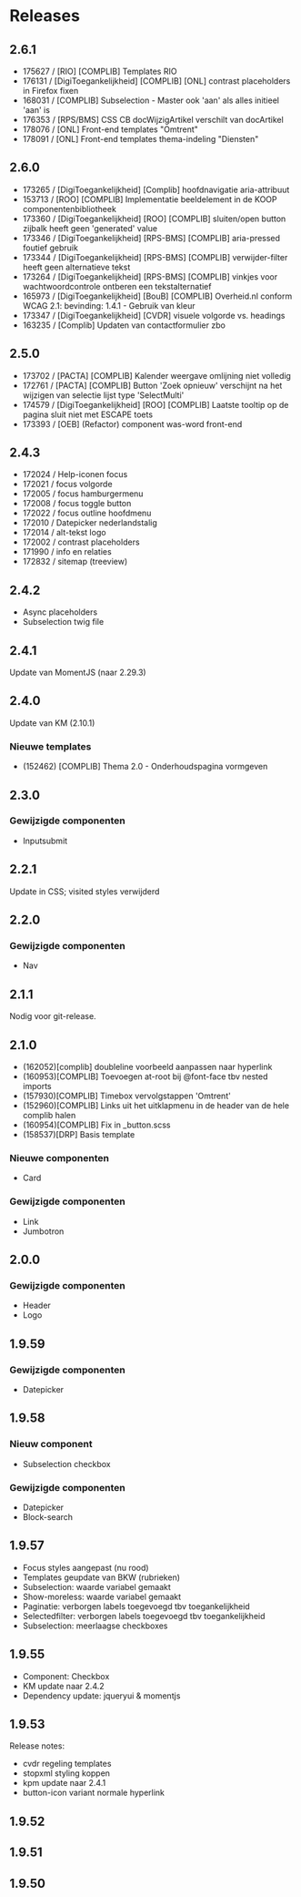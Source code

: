 # Releases
## 2.6.1
- 175627 / [RIO] [COMPLIB] Templates RIO
- 176131 / [DigiToegankelijkheid] [COMPLIB] [ONL] contrast placeholders in Firefox fixen
- 168031 / [COMPLIB] Subselection - Master ook 'aan' als alles initieel 'aan' is
- 176353 / [RPS/BMS] CSS CB docWijzigArtikel verschilt van docArtikel
- 178076 / [ONL] Front-end templates "Omtrent"
- 178091 / [ONL] Front-end templates thema-indeling "Diensten"
## 2.6.0
- 173265 / [DigiToegankelijkheid] [Complib] hoofdnavigatie aria-attribuut
- 153713 / [ROO] [COMPLIB] Implementatie beeldelement in de KOOP componentenbibliotheek
- 173360 / [DigiToegankelijkheid] [ROO] [COMPLIB] sluiten/open button zijbalk heeft geen 'generated' value
- 173346 / [DigiToegankelijkheid] [RPS-BMS] [COMPLIB] aria-pressed foutief gebruik
- 173344 / [DigiToegankelijkheid] [RPS-BMS] [COMPLIB] verwijder-filter heeft geen alternatieve tekst
- 173264 / [DigiToegankelijkheid] [RPS-BMS] [COMPLIB] vinkjes voor wachtwoordcontrole ontberen een tekstalternatief
- 165973 / [DigiToegankelijkheid] [BouB] [COMPLIB] Overheid.nl conform WCAG 2.1: bevinding: 1.4.1 - Gebruik van kleur
- 173347 / [DigiToegankelijkheid] [CVDR] visuele volgorde vs. headings
- 163235 / [Complib] Updaten van contactformulier zbo
## 2.5.0
- 173702 / [PACTA] [COMPLIB] Kalender weergave omlijning niet volledig
- 172761 / [PACTA] [COMPLIB] Button 'Zoek opnieuw' verschijnt na het wijzigen van selectie lijst type 
'SelectMulti'
- 174579 / [DigiToegankelijkheid] [ROO] [COMPLIB] Laatste tooltip op de pagina sluit niet met ESCAPE toets
- 173393 / [OEB] (Refactor) component was-word front-end
## 2.4.3
- 172024 / Help-iconen focus
- 172021 / focus volgorde
- 172005 / focus hamburgermenu
- 172008 / focus toggle button
- 172022 / focus outline hoofdmenu
- 172010 / Datepicker nederlandstalig
- 172014 / alt-tekst logo
- 172002 / contrast placeholders
- 171990 / info en relaties
- 172832 / sitemap (treeview)
## 2.4.2
- Async placeholders
- Subselection twig file
## 2.4.1
Update van MomentJS (naar 2.29.3)
## 2.4.0
Update van KM (2.10.1)
### Nieuwe templates
- (152462) [COMPLIB] Thema 2.0 - Onderhoudspagina vormgeven
## 2.3.0
### Gewijzigde componenten
- Inputsubmit
## 2.2.1
Update in CSS; visited styles verwijderd
## 2.2.0
### Gewijzigde componenten
- Nav
## 2.1.1
Nodig voor git-release.
## 2.1.0
- (162052)[complib] doubleline voorbeeld aanpassen naar hyperlink
- (160953)[COMPLIB] Toevoegen at-root bij @font-face tbv nested imports 
- (157930)[COMPLIB] Timebox vervolgstappen 'Omtrent' 
- (152960)[COMPLIB] Links uit het uitklapmenu in de header van de hele complib halen
- (160954)[COMPLIB] Fix in _button.scss
- (158537)[DRP] Basis template
### Nieuwe componenten
- Card
### Gewijzigde componenten
- Link
- Jumbotron
## 2.0.0
### Gewijzigde componenten
- Header
- Logo
## 1.9.59
### Gewijzigde componenten
- Datepicker
## 1.9.58
### Nieuw component
- Subselection checkbox
### Gewijzigde componenten
- Datepicker
- Block-search
## 1.9.57
- Focus styles aangepast (nu rood)
- Templates geupdate van BKW (rubrieken)
- Subselection: waarde variabel gemaakt
- Show-moreless: waarde variabel gemaakt
- Paginatie: verborgen labels toegevoegd tbv toegankelijkheid
- Selectedfilter: verborgen labels toegevoegd tbv toegankelijkheid
- Subselection: meerlaagse checkboxes
## 1.9.55
- Component: Checkbox
- KM update naar 2.4.2
- Dependency update: jqueryui &amp; momentjs
## 1.9.53
Release notes:
- cvdr regeling templates
- stopxml styling koppen
- kpm update naar 2.4.1
- button-icon variant normale hyperlink

## 1.9.52
## 1.9.51
## 1.9.50